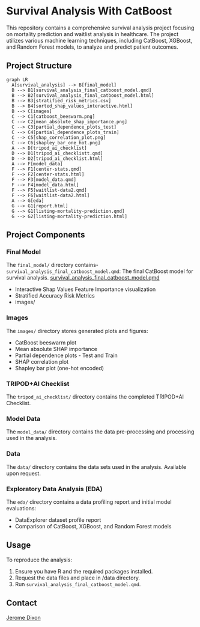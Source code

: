 # **Survival Analysis With CatBoost**

This repository contains a comprehensive survival analysis project focusing on mortality prediction and waitlist analysis in healthcare. The project utilizes various machine learning techniques, including CatBoost, XGBoost, and Random Forest models, to analyze and predict patient outcomes.

## Project Structure

```mermaid
graph LR
  A[survival_analysis] --> B[final_model]
  B --> B1[survival_analysis_final_catboost_model.qmd]
  B --> B2[survival_analysis_final_catboost_model.html]
  B --> B3[stratified_risk_metrics.csv]
  B --> B4[sorted_shap_values_interactive.html]
  B --> C[images]
  C --> C1[catboost_beeswarm.png]
  C --> C2[mean_absolute_shap_importance.png]
  C --> C3[partial_dependence_plots_test]
  C --> C4[partial_dependence_plots_train]
  C --> C5[shap_correlation_plot.png]
  C --> C6[shapley_bar_one_hot.png]
  A --> D[tripod_ai_checklist]
  D --> D1[tripod_ai_checklistt.qmd]
  D --> D2[tripod_ai_checklist.html]
  A --> F[model_data]
  F --> F1[center-stats.qmd]
  F --> F2[center-stats.html]
  F --> F3[model_data.qmd]
  F --> F4[model_data.html]
  F --> F5[waitlist-data2.qmd]
  F --> F6[waitlist-data2.html]
  A --> G[eda]
  G --> G1[report.html]
  G --> G1[listing-mortality-prediction.qmd]
  G --> G2[listing-mortality-prediction.html]
```


## Project Components  

### Final Model
The `final_model/` directory contains- `survival_analysis_final_catboost_model.qmd`: The final CatBoost model for survival analysis.
[survival_analysis_final_catboost_model.qmd](https://plotly-demo.s3.us-east-1.amazonaws.com/survival_analysis_final_catboost_model.html)
- Interactive Shap Values Feature Importance visualization
- Stratified Accuracy Risk Metrics
- images/

### Images
The `images/` directory stores generated plots and figures:
- CatBoost beeswarm plot
- Mean absolute SHAP importance
- Partial dependence plots - Test and Train
- SHAP correlation plot
- Shapley bar plot (one-hot encoded)

### TRIPOD+AI Checklist
The `tripod_ai_checklist/` directory contains the completed TRIPOD+AI Checklist.  

### Model Data
The `model_data/` directory contains the data pre-processing and processing used in the analysis.

### Data
The `data/` directory contains the data sets used in the analysis.
Available upon request.

### Exploratory Data Analysis (EDA)  
The `eda/` directory contains a data profiling report and initial model evaluations:
- DataExplorer dataset profile report
- Comparison of CatBoost, XGBoost, and Random Forest models

## Usage
To reproduce the analysis:

1. Ensure you have R and the required packages installed.
2. Request the data files and place in /data directory.
3. Run `survival_analysis_final_catboost_model.qmd`.


## Contact

[Jerome Dixon](https://www.linkedin.com/in/jeromedixon3590/)